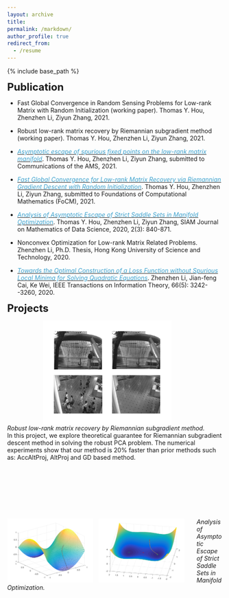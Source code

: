 ```yaml
---
layout: archive
title: 
permalink: /markdown/
author_profile: true
redirect_from:
  - /resume
---
```


{% include base_path %}



<span style="font-size:18pt;">**Publication**</span>
* Fast Global Convergence in Random Sensing Problems for Low-rank Matrix with Random Initialization (working paper). Thomas Y. Hou, Zhenzhen Li, Ziyun Zhang, 2021.

* Robust low-rank matrix recovery by Riemannian subgradient method (working paper). Thomas Y. Hou, Zhenzhen Li, Ziyun Zhang, 2021.

* [<span style="color:#3da2ce">*Asymptotic escape of spurious fixed points on the low-rank matrix manifold*</span>](https://arxiv.org/abs/2107.09207). Thomas Y. Hou, Zhenzhen Li, Ziyun Zhang, submitted to Communications of the AMS, 2021.

* [<span style="color:#3da2ce">*Fast Global Convergence for Low-rank Matrix Recovery via Riemannian Gradient Descent with Random Initialization*</span>](https://arxiv.org/abs/2012.15467). Thomas Y. Hou, Zhenzhen Li, Ziyun Zhang, submitted to Foundations of Computational Mathematics (FoCM), 2021.

* [<span style="color:#3da2ce">*Analysis of Asymptotic Escape of Strict Saddle Sets in Manifold Optimization*</span>](https://epubs.siam.org/doi/abs/10.1137/19M129437X?mobileUi=0&). Thomas Y. Hou, Zhenzhen Li, Ziyun Zhang, SIAM Journal on Mathematics of Data Science, 2020, 2(3): 840-871.

* Nonconvex Optimization for Low-rank Matrix Related Problems. Zhenzhen Li, Ph.D. Thesis, Hong Kong University of Science and Technology, 2020.

*  [<span style="color:#3da2ce">*Towards the Optimal Construction of a Loss Function without Spurious Local Minima for Solving Quadratic Equations*</span>](https://ieeexplore.ieee.org/document/8918236). Zhenzhen Li, Jian-feng Cai, Ke Wei, IEEE Transactions on Information Theory, 66(5): 3242--3260, 2020.

<span style="font-size:18pt;">**Projects**</span>

<!---
[image](/es1.png){: style="float: left"; margin-right: 2em; height="10%" width="10%"}
![](/images/es1.png){: height="100" width="100"} ![](/images/es2.png){: style="float: left"; margin-right: 2em; height="100" width="100"} Analysis of Asymptotic Escape of Strict Saddle Sets in Manifold Optimization. In this project, we explore how Riemannian gradient descent method will escape strict saddle sets asymptotically, and converge to local minimizers and shows examples in phase retrieval and variational eigen problems.
-->


<p float="left">
  <img src="/images/rPCA.png" width="300" align="left" style="margin-left: 6em; margin-right: 8em"/>
</p> 
<br/> <em>Robust low-rank matrix recovery by Riemannian subgradient method.</em> 
<br/>
In this project, we explore theoretical guarantee for Riemannian subgradient descent method in solving the robust PCA problem. The numerical experiments show that our method is 20% faster than prior methods such as:  AccAltProj, AltProj and GD based method.
<br/><br/><br/><br/><br/><br/><br/><br/>


<p float="left">
  <img src="/images/es1.png" width="200" align="left" style="margin-right: 1em"/>  
  <img src="/images/es2.png" width="200" align="left" style="margin-right: 2em"/> 
</p>
<em>Analysis of Asymptotic Escape of Strict Saddle Sets in Manifold Optimization.</em>


<!---
<p float="left">
  <img src="/images/es1.png" width="200" align="left" style="margin-right: 1em"/>  
  <img src="/images/es2.png" width="200" style="float:left; margin-right: 2em;"/> 
</p>
<em>Analysis of Asymptotic Escape of Strict Saddle Sets in Manifold Optimization.</em>
In this project, we explore how Riemannian gradient descent method will escape strict saddle sets asymptotically, and converge to local minimizers and shows examples in phase retrieval and variational eigen problems.
<br />
<img src="/images/es2.png" align="left" width="200" style="margin-right: 2em"/> 
-->
